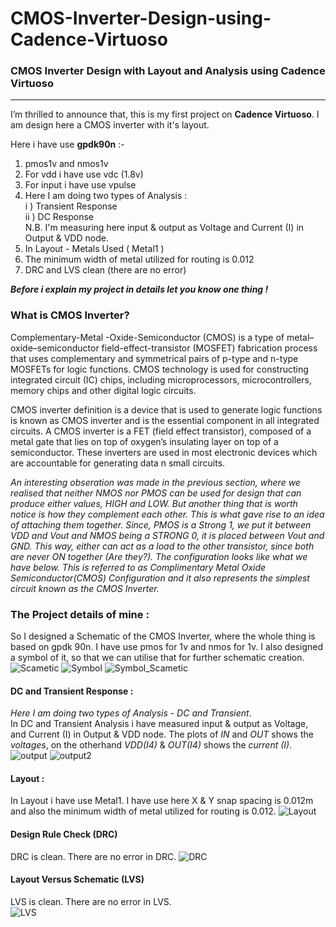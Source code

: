 # CMOS-Inverter-Design-using-Cadence-Virtuoso
### CMOS Inverter Design with Layout and Analysis using Cadence Virtuoso
---
<!-- Cadence Project (Transient & DC Response With Layout) -->

I’m thrilled to announce that, this is my first project on __Cadence Virtuoso__. I am design here a CMOS inverter with it's layout.

Here i have use __gpdk90n__ :-
1. pmos1v and nmos1v
2. For vdd i have use vdc (1.8v)
3. For input i have use vpulse
4. Here I am doing two types of Analysis :  
    i ) Transient Response  
    ii ) DC Response  
    N.B. I'm measuring here input & output as Voltage and Current (I) in Output & VDD node.
5. In Layout - Metals Used ( Metal1 )
6. The minimum width of metal utilized for routing is 0.012
7. DRC and LVS clean (there are no error)

___Before i explain my project in details let you know one thing !___

### What is CMOS Inverter?
Complementary-Metal -Oxide-Semiconductor (CMOS) is a type of metal–oxide–semiconductor field-effect-transistor (MOSFET) fabrication process that uses complementary and symmetrical pairs of p-type and n-type MOSFETs for logic functions. CMOS technology is used for constructing integrated circuit (IC) chips, including microprocessors, microcontrollers, memory chips and other digital logic circuits.   

CMOS inverter definition is a device that is used to generate logic functions is known as CMOS inverter and is the essential component in all integrated circuits. A CMOS inverter is a FET (field effect transistor), composed of a metal gate that lies on top of oxygen’s insulating layer on top of a semiconductor. These inverters are used in most electronic devices which are accountable for generating data n small circuits.

_An interesting obseration was made in the previous section, where we realised that neither NMOS nor PMOS can be used for design that can produce either values, HIGH and LOW. But another thing that is worth notice is how they complement each other. This is what gave rise to an idea of attaching them together. Since, PMOS is a Strong 1, we put it between VDD and Vout and NMOS being a STRONG 0, it is placed between Vout and GND. This way, either can act as a load to the other transistor, since both are never ON together (Are they?). The configuration looks like what we have below. This is referred to as Complimentary Metal Oxide Semiconductor(CMOS) Configuration and it also represents the simplest circuit known as the CMOS Inverter._

### The Project details of mine :
So I designed a Schematic of the CMOS Inverter, where the whole thing is based on gpdk 90n. I have use pmos for 1v and nmos for 1v. I also designed a symbol of it, so that we can utilise that for further schematic creation.  
![Scametic](https://github.com/wreasin/CMOS-Inverter-Design-using-Cadence-Virtuoso/blob/main/Image/Scametic.PNG?raw=true) 
![Symbol](https://github.com/wreasin/CMOS-Inverter-Design-using-Cadence-Virtuoso/blob/main/Image/Symbol.PNG?raw=true)
![Symbol_Scametic](https://github.com/wreasin/CMOS-Inverter-Design-using-Cadence-Virtuoso/blob/main/Image/Scametic_Diagram.PNG?raw=true)

#### DC and Transient Response :
_Here I am doing two types of Analysis - DC and Transient_.  
In DC and Transient Analysis i have measured input & output as Voltage, and Current (I) in Output & VDD node. The plots of _IN_ and _OUT_ shows the _voltages_, on the otherhand _VDD(I4)_ & _OUT(I4)_ shows the _current (I)_.
![output](https://github.com/wreasin/CMOS-Inverter-Design-using-Cadence-Virtuoso/blob/main/Image/All_Output.PNG?raw=true)
![output2](https://github.com/wreasin/CMOS-Inverter-Design-using-Cadence-Virtuoso/blob/main/Image/All_Output_2.PNG?raw=true)

#### Layout :
In Layout i have use  Metal1. I have use here X & Y snap spacing is 0.012m and also the minimum width of metal utilized for routing is 0.012. 
![Layout](https://github.com/wreasin/CMOS-Inverter-Design-using-Cadence-Virtuoso/blob/main/Image/Layout.PNG?raw=true)  

#### Design Rule Check (DRC)  
DRC is clean. There are no error in DRC.
![DRC](https://github.com/wreasin/CMOS-Inverter-Design-using-Cadence-Virtuoso/blob/main/Image/DRC%20Check.PNG?raw=true)  

#### Layout Versus Schematic (LVS)  
LVS is clean. There are no error in LVS.  
![LVS](https://github.com/wreasin/CMOS-Inverter-Design-using-Cadence-Virtuoso/blob/main/Image/InkedDVS%20Check.jpg?raw=true)
